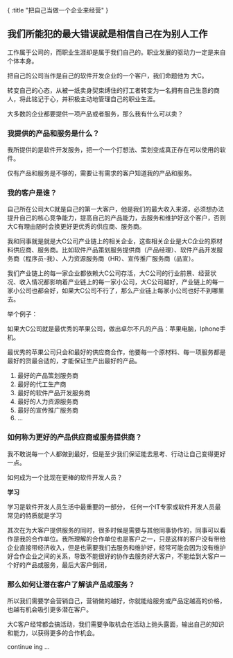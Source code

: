 {
    :title "把自己当做一个企业来经营"
}

## 我们所能犯的最大错误就是相信自己在为别人工作

工作属于公司的，而职业生涯却是属于我们自己的。职业发展的驱动力一定是来自个体本身。

把自己的公司当作是自己的软件开发企业的一个客户，我们命题他为 大C。

转变自己的心态，从被一纸卖身契束缚住的打工者转变为一名拥有自己生意的商人，将此铭记于心，并积极主动地管理自己的职业生涯。

大多数的企业都要提供一项产品或者服务，那么我有什么可以卖？

### 我提供的产品和服务是什么？

我所提供的是软件开发服务，把一个一个打想法、策划变成真正存在可以使用的软件。

仅有产品和服务是不够的，需要让有需求的客户知道我的产品和服务。


### 我的客户是谁？

自己所在公司大C就是自己的第一大客户，他是我们的最大收入来源，必须想办法提升自己的核心竞争能力，提高自己的产品能力，去服务和维护好这个客户，否则大C有理由随时会换更好更优秀的供应商、服务商。

我和同事就是就是大C公司产业链上的相关企业，这些相关企业是大C企业的原材料供应商、服务商。比如软件产品策划服务提供商（产品经理）、软件产品开发服务商（程序员-我）、人力资源服务商（HR）、宣传推广服务商（品宣）。

我们产业链上的每一家企业都依赖大C公司存活，大C公司的行业前景、经营状况、收入情况都影响着产业链上的每一家小公司，大C公司越好，产业链上的每一家小公司也都会好，如果大C公司不行了，那么产业链上每家小公司也好不到哪里去。

举个例子：

如果大C公司就是最优秀的苹果公司，做出卓尔不凡的产品：苹果电脑，Iphone手机。

最优秀的苹果公司只会和最好的供应商合作，他要每一个原材料、每一项服务都是最好的货最合适的，才能保证生产出最好的产品。

1. 最好的产品策划服务商
2. 最好的代工生产商
3. 最好的软件产品开发服务商
4. 最好的人力资源服务商
5. 最好的宣传推广服务商
6. ...


### 如何称为更好的产品供应商或服务提供商？

我不敢说每一个人都做到最好，但是至少我们保证能去思考、行动让自己变得更好一点。

如何成为一个比现在更棒的软件开发人员？

**学习**

学习是软件开发人员生活中最重要的一部分，
任何一个IT专家或软件开发人员最常见的特质就是学习


其次在为大客户提供服务的同时，很多时候是需要与其他同事协作的，同事可以看作是我的合作单位。我所理解的合作单位也是客户之一，只是这样的客户没有带给企业直接带经济收入，但是也需要我们去服务和维护好，经常可能会因为没有维护好合作企业之间的关系，导致不能很好的协作去服务好大客户，不能给到大客户一个好的产品或服务，最后大客户倒闭，




### 那么如何让潜在客户了解该产品或服务？

所以我们需要学会营销自己，营销做的越好，你就能给服务或产品定越高的价格，也越有机会吸引更多潜在客户。

大C客户经常都会搞活动，我们需要争取机会在活动上抛头露面，输出自己的知识和能力，以获得更多的合作机会。

continue ing ...



